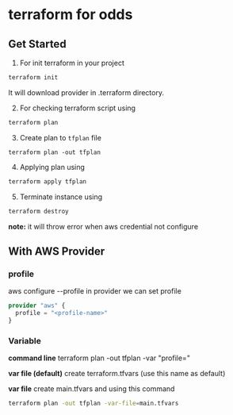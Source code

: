 # terraform for odds

## Get Started
1. For init terraform in your project
```sh
terraform init
```
It will download provider in .terraform directory.

2. For checking terraform script using
```sh
terraform plan
```

3. Create plan to `tfplan` file
```
terraform plan -out tfplan
```

4. Applying plan using
```sh
terraform apply tfplan
```

5. Terminate instance using
```sh
terraform destroy
```

**note:** it will throw error when aws credential not configure

## With AWS Provider

### profile
aws configure --profile <profile-name>
in provider we can set profile 
```tf
provider "aws" {
  profile = "<profile-name>"
}
```

### Variable

**command line**
terraform plan -out tfplan -var "profile=<profile-name>"

**var file (default)**
create terraform.tfvars (use this name as default)

**var file**
create main.tfvars and using this command
```sh
terraform plan -out tfplan -var-file=main.tfvars
```
